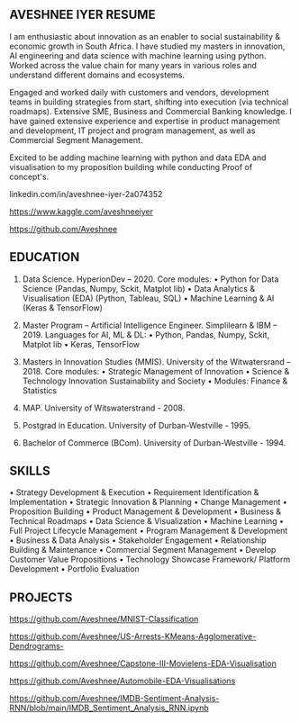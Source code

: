 ## AVESHNEE IYER RESUME

I am enthusiastic about innovation as an enabler to social sustainability & economic growth in South Africa. I have studied my masters in innovation, AI engineering and data science with machine learning using python. Worked across the value chain for many years in various roles and understand different domains and ecosystems.

Engaged and worked daily with customers and vendors, development teams in building strategies from start, shifting into execution (via technical roadmaps). Extensive SME, Business and Commercial Banking knowledge. I have gained extensive experience and expertise in product management and development, IT project and program management, as well as Commercial Segment Management.

Excited to be adding machine learning with python and data EDA and visualisation to my proposition building while conducting Proof of concept's.

linkedin.com/in/aveshnee-iyer-2a074352

https://www.kaggle.com/aveshneeiyer

https://github.com/Aveshnee

## EDUCATION
1. Data Science.
   HyperionDev – 2020.
   Core modules:
   •	Python for Data Science (Pandas, Numpy, Sckit, Matplot lib)
   •	Data Analytics & Visualisation (EDA) (Python, Tableau, SQL)
   •	Machine Learning & AI (Keras & TensorFlow)

2. Master Program – Artificial Intelligence Engineer. 
    Simplilearn & IBM – 2019.
    Languages for AI, ML & DL:
    •	Python, Pandas, Numpy, Sckit, Matplot lib
    •	Keras, TensorFlow

3. Masters in Innovation Studies (MMIS).
   University of the Witwatersrand – 2018.
   Core modules:
   •	Strategic Management of Innovation
   •	Science & Technology Innovation Sustainability and Society
   •	Modules: Finance & Statistics

4. MAP. 
   University of Witswaterstrand - 2008.
   
5. Postgrad in Education.
   University of Durban-Westville - 1995.

6. Bachelor of Commerce (BCom).
   University of Durban-Westville - 1994.
   

## SKILLS
•	Strategy Development & Execution
•	Requirement Identification & Implementation
•	Strategic Innovation & Planning
•	Change Management
•	Proposition Building
•	Product Management & Development 
•	Business & Technical Roadmaps
•	Data Science & Visualization 
•	Machine Learning
•	Full Project Lifecycle Management
•	Program Management & Development  
•	Business & Data Analysis 
•	Stakeholder Engagement
•	Relationship Building & Maintenance 
•	Commercial Segment Management
•	Develop Customer Value Propositions
•	Technology Showcase Framework/ Platform Development
•	Portfolio Evaluation

## PROJECTS

https://github.com/Aveshnee/MNIST-Classification

https://github.com/Aveshnee/US-Arrests-KMeans-Agglomerative-Dendrograms-

https://github.com/Aveshnee/Capstone-III-Movielens-EDA-Visualisation

https://github.com/Aveshnee/Automobile-EDA-Visualisations

https://github.com/Aveshnee/IMDB-Sentiment-Analysis-RNN/blob/main/IMDB_Sentiment_Analysis_RNN.ipynb

